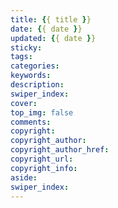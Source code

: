 ```yaml
---
title: {{ title }}
date: {{ date }}
updated: {{ date }}
sticky:
tags:
categories:
keywords:
description:
swiper_index:
cover:
top_img: false
comments:
copyright:
copyright_author:
copyright_author_href:
copyright_url:
copyright_info:
aside:
swiper_index:
---
```

